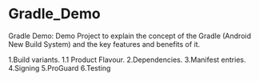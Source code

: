 Gradle_Demo
===========

Gradle Demo: 
Demo Project to explain the concept of the Gradle (Android New Build System) and the key features and benefits of it.

1.Build variants.
  1.1 Product Flavour.
2.Dependencies.
3.Manifest entries.
4.Signing
5.ProGuard
6.Testing



